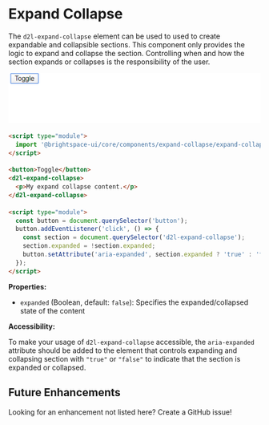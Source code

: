 # Expand Collapse

The `d2l-expand-collapse` element can be used to used to create expandable and collapsible sections. This component only provides the logic to expand and collapse the section. Controlling when and how the section expands or collapses is the responsibility of the user.

![More-Less](./screenshots/expand-collapse.gif?raw=true)

```html
<script type="module">
  import '@brightspace-ui/core/components/expand-collapse/expand-collapse.js';
</script>

<button>Toggle</button>
<d2l-expand-collapse>
  <p>My expand collapse content.</p>
</d2l-expand-collapse>

<script type="module">
  const button = document.querySelector('button');
  button.addEventListener('click', () => {
    const section = document.querySelector('d2l-expand-collapse');
    section.expanded = !section.expanded;
    button.setAttribute('aria-expanded', section.expanded ? 'true' : 'false');
  });
</script>
```

**Properties:**

- `expanded` (Boolean, default: `false`): Specifies the expanded/collapsed state of the content

**Accessibility:**

To make your usage of `d2l-expand-collapse` accessible, the `aria-expanded` attribute should be added to the element that controls expanding and collapsing section with `"true"` or `"false"` to indicate that the section is expanded or collapsed.

## Future Enhancements

Looking for an enhancement not listed here? Create a GitHub issue!
